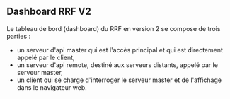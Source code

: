 ## Dashboard RRF V2

Le tableau de bord (dashboard) du RRF en version 2 se compose de trois parties :
* un serveur d'api master qui est l'accès principal et qui est directement appelé par le client,
* un serveur d'api remote, destiné aux serveurs distants, appelé par le serveur master,
* un client qui se charge d'interroger le serveur master et de l'affichage dans le navigateur web.


